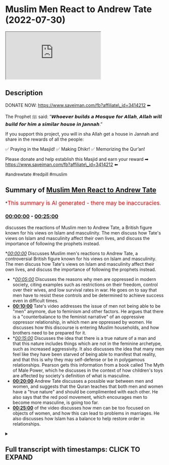 # Muslim Men React to Andrew Tate (2022-07-30)

<iframe loading='lazy' src='https://www.youtube.com/embed/JZ6_bRIuvB0'></iframe>

## Description

DONATE NOW: https://www.saveiman.com/fb?affiliate\_id=3414212 ⬅

The Prophet ﷺ said: “𝙒𝙝𝙤𝙚𝙫𝙚𝙧 𝙗𝙪𝙞𝙡𝙙𝙨 𝙖 𝙈𝙤𝙨𝙦𝙪𝙚 𝙛𝙤𝙧 𝘼𝙡𝙡𝙖𝙝, 𝘼𝙡𝙡𝙖𝙝 𝙬𝙞𝙡𝙡 𝙗𝙪𝙞𝙡𝙙 𝙛𝙤𝙧 𝙝𝙞𝙢 𝙖 𝙨𝙞𝙢𝙞𝙡𝙖𝙧 𝙝𝙤𝙪𝙨𝙚 𝙞𝙣 𝙅𝙖𝙣𝙣𝙖𝙝.”

If you support this project, you will in sha Allah get a house in Jannah and share in the rewards of all the people:

✅ Praying in the Masjid!
✅ Making Dhikr!
✅ Memorizing the Qur’an!

Please donate and help establish this Masjid and earn your reward ➡ https://www.saveiman.com/fb?affiliate\_id=3414212 ⬅

\#andrewtate #redpill #muslim

## Summary of [Muslim Men React to Andrew Tate](https://www.youtube.com/watch?v=JZ6_bRIuvB0)

\*<span style="color:red; font-size:125%">This summary is AI generated - there may be inaccuracies</span>.

### [00:00:00](https://www.youtube.com/watch?v=JZ6_bRIuvB0\&t=0) - [00:25:00](https://www.youtube.com/watch?v=JZ6_bRIuvB0\&t=1500)

discusses the reactions of Muslim men to Andrew Tate, a British figure known for his views on Islam and masculinity. The men discuss how Tate's views on Islam and masculinity affect their own lives, and discuss the importance of following the prophets instead.

\**[00:00:00](https://www.youtube.com/watch?v=JZ6_bRIuvB0\&t=0)* Discusses Muslim men's reactions to Andrew Tate, a controversial British figure known for his views on Islam and masculinity. The men discuss how Tate's views on Islam and masculinity affect their own lives, and discuss the importance of following the prophets instead.

*   \**[00:05:00](https://www.youtube.com/watch?v=JZ6_bRIuvB0\&t=300)* Discusses the reasons why men are oppressed in modern society, citing examples such as restrictions on their freedom, control over their wives, and low survival rates in war. He goes on to say that men have to resist these controls and be determined to achieve success even in difficult times.
*   **[00:10:00](https://www.youtube.com/watch?v=JZ6_bRIuvB0\&t=600)** Tate's video addresses the issue of men not being able to be "men" anymore, due to feminism and other factors. He argues that there is a "counterbalance to the feminist narrative" of an oppressive oppressor relationship, in which men are oppressed by women. He discusses how this discourse is entering Muslim households, and how brothers need to be prepared for it.
*   \**[00:15:00](https://www.youtube.com/watch?v=JZ6_bRIuvB0\&t=900)* Discusses the idea that there is a true nature of a man and that this nature includes things which are not in the feminine archetype, such as increased aggressivity. It also discusses the idea that many men feel like they have been starved of being able to manifest that reality, and that this is why they may self-defense or be in polygamous relationships. Pearson gets this information from a book called The Myth of Male Power, which he discusses in the context of how children's toys are affected by society's definition of what is masculine.
*   **[00:20:00](https://www.youtube.com/watch?v=JZ6_bRIuvB0\&t=1200)** Andrew Tate discusses a possible war between men and women, and suggests that the Quran teaches that both men and women have a "true nature" and should be complimented with each other. He also says that the red pool movement, which encourages men to become more masculine, is going too far.
*   **[00:25:00](https://www.youtube.com/watch?v=JZ6_bRIuvB0\&t=1500)** of the video discusses how men can be too focused on objects of women, and how this can lead to problems in marriages. He also discusses how Islam has a balance to help restore order in relationships.

<details><summary><h2>Full transcript with timestamps: CLICK TO EXPAND</h2></summary>

[0:00:00](https://youtu.be/JZ6_bRIuvB0?t=0) hey you are you wasting your time on\
[0:00:02](https://youtu.be/JZ6_bRIuvB0?t=2) social media again your brothers and\
[0:00:04](https://youtu.be/JZ6_bRIuvB0?t=4) sisters in islam net from norway are\
[0:00:06](https://youtu.be/JZ6_bRIuvB0?t=6) establishing a masjid a tawa center\
[0:00:10](https://youtu.be/JZ6_bRIuvB0?t=10) establishing a masjid to convey the\
[0:00:11](https://youtu.be/JZ6_bRIuvB0?t=11) message of islam is one of the best\
[0:00:14](https://youtu.be/JZ6_bRIuvB0?t=14) deeds a muslim can do there's a huge\
[0:00:17](https://youtu.be/JZ6_bRIuvB0?t=17) need for it in norway you know this and\
[0:00:18](https://youtu.be/JZ6_bRIuvB0?t=18) i know this so that makes the reward\
[0:00:21](https://youtu.be/JZ6_bRIuvB0?t=21) even greater so give generously and\
[0:00:24](https://youtu.be/JZ6_bRIuvB0?t=24) allah azzawajal will give you even more\
[0:00:35](https://youtu.be/JZ6_bRIuvB0?t=35) i'm here joined with the main man\
[0:00:37](https://youtu.be/JZ6_bRIuvB0?t=37) himself\
[0:00:39](https://youtu.be/JZ6_bRIuvB0?t=39) the individual who's known\
[0:00:41](https://youtu.be/JZ6_bRIuvB0?t=41) to be\
[0:00:42](https://youtu.be/JZ6_bRIuvB0?t=42) a major influencer in the muslim world\
[0:00:46](https://youtu.be/JZ6_bRIuvB0?t=46) as an individual where the young ones\
[0:00:48](https://youtu.be/JZ6_bRIuvB0?t=48) and the children in the secondary\
[0:00:49](https://youtu.be/JZ6_bRIuvB0?t=49) schools in the primary schools they all\
[0:00:51](https://youtu.be/JZ6_bRIuvB0?t=51) know who he is\
[0:00:52](https://youtu.be/JZ6_bRIuvB0?t=52) \[Laughter]\
[0:00:54](https://youtu.be/JZ6_bRIuvB0?t=54) we're talking about ali needs\
[0:00:59](https://youtu.be/JZ6_bRIuvB0?t=59) it's a pleasure to be on this platform\
[0:01:00](https://youtu.be/JZ6_bRIuvB0?t=60) after a long time on the same couch\
[0:01:03](https://youtu.be/JZ6_bRIuvB0?t=63) absolutely and how what kind of an\
[0:01:05](https://youtu.be/JZ6_bRIuvB0?t=65) honour must it be to be selling you've\
[0:01:06](https://youtu.be/JZ6_bRIuvB0?t=66) been sitting with this\
[0:01:08](https://youtu.be/JZ6_bRIuvB0?t=68) the man himself i mean it's some people\
[0:01:10](https://youtu.be/JZ6_bRIuvB0?t=70) get lost for words some people like you\
[0:01:11](https://youtu.be/JZ6_bRIuvB0?t=71) act ecstatically you know it changes\
[0:01:13](https://youtu.be/JZ6_bRIuvB0?t=73) from person to person you know yeah but\
[0:01:15](https://youtu.be/JZ6_bRIuvB0?t=75) i can see the joy in your eyes i can see\
[0:01:17](https://youtu.be/JZ6_bRIuvB0?t=77) it when i look at your eyes absolutely\
[0:01:19](https://youtu.be/JZ6_bRIuvB0?t=79) i'm here at your presence\
[0:01:20](https://youtu.be/JZ6_bRIuvB0?t=80) \[Laughter]\
[0:01:22](https://youtu.be/JZ6_bRIuvB0?t=82) well i think that the enthralled\
[0:01:24](https://youtu.be/JZ6_bRIuvB0?t=84) exuberance that you know that you're\
[0:01:27](https://youtu.be/JZ6_bRIuvB0?t=87) manifesting and\
[0:01:29](https://youtu.be/JZ6_bRIuvB0?t=89) the shiver the shivering excitement\
[0:01:32](https://youtu.be/JZ6_bRIuvB0?t=92) that you that you just played when you\
[0:01:34](https://youtu.be/JZ6_bRIuvB0?t=94) saw me i think that's a very typical\
[0:01:36](https://youtu.be/JZ6_bRIuvB0?t=96) natural reaction timid\
[0:01:40](https://youtu.be/JZ6_bRIuvB0?t=100) anyway so what do we have here what have\
[0:01:42](https://youtu.be/JZ6_bRIuvB0?t=102) you got for us today so what we've got\
[0:01:43](https://youtu.be/JZ6_bRIuvB0?t=103) today in charlotte i've um there's a\
[0:01:46](https://youtu.be/JZ6_bRIuvB0?t=106) individual i don't know if it's calling\
[0:01:47](https://youtu.be/JZ6_bRIuvB0?t=107) my brother now because i'm not sure if\
[0:01:48](https://youtu.be/JZ6_bRIuvB0?t=108) he's become a muslim or if he's looking\
[0:01:50](https://youtu.be/JZ6_bRIuvB0?t=110) into islam there's an individual called\
[0:01:51](https://youtu.be/JZ6_bRIuvB0?t=111) andrew tate now this guy he's uh you\
[0:01:54](https://youtu.be/JZ6_bRIuvB0?t=114) know who he is right he's notorious yes\
[0:01:56](https://youtu.be/JZ6_bRIuvB0?t=116) i've been studying him very carefully\
[0:01:57](https://youtu.be/JZ6_bRIuvB0?t=117) actually in fact i was going to be\
[0:01:59](https://youtu.be/JZ6_bRIuvB0?t=119) speaking to him on a podcast and it fell\
[0:02:01](https://youtu.be/JZ6_bRIuvB0?t=121) through\
[0:02:02](https://youtu.be/JZ6_bRIuvB0?t=122) our schedules conflicted and stuff and i\
[0:02:04](https://youtu.be/JZ6_bRIuvB0?t=124) think it was actually my fault to be\
[0:02:05](https://youtu.be/JZ6_bRIuvB0?t=125) honest with you because i didn't um\
[0:02:07](https://youtu.be/JZ6_bRIuvB0?t=127) you know okay\
[0:02:09](https://youtu.be/JZ6_bRIuvB0?t=129) i'm sure you can rearrange that we can\
[0:02:11](https://youtu.be/JZ6_bRIuvB0?t=131) rearrange but um i've actually been sent\
[0:02:13](https://youtu.be/JZ6_bRIuvB0?t=133) some videos from brothers and muslim\
[0:02:16](https://youtu.be/JZ6_bRIuvB0?t=136) people uh\
[0:02:17](https://youtu.be/JZ6_bRIuvB0?t=137) that of his videos and this is what i\
[0:02:19](https://youtu.be/JZ6_bRIuvB0?t=139) haven't watched so far so what i want to\
[0:02:21](https://youtu.be/JZ6_bRIuvB0?t=141) do is actually watch it with you\
[0:02:22](https://youtu.be/JZ6_bRIuvB0?t=142) and um\
[0:02:24](https://youtu.be/JZ6_bRIuvB0?t=144) and then yes just to give it just just\
[0:02:26](https://youtu.be/JZ6_bRIuvB0?t=146) just so people are aware we have been\
[0:02:28](https://youtu.be/JZ6_bRIuvB0?t=148) studying this issue\
[0:02:29](https://youtu.be/JZ6_bRIuvB0?t=149) very closely this issue of this whole\
[0:02:31](https://youtu.be/JZ6_bRIuvB0?t=151) red pool movement you know would you\
[0:02:34](https://youtu.be/JZ6_bRIuvB0?t=154) would you consider android take part of\
[0:02:35](https://youtu.be/JZ6_bRIuvB0?t=155) the movement himself or\
[0:02:36](https://youtu.be/JZ6_bRIuvB0?t=156) yeah definitely 100 he is uh and i think\
[0:02:39](https://youtu.be/JZ6_bRIuvB0?t=159) it's we we are like i want people to be\
[0:02:41](https://youtu.be/JZ6_bRIuvB0?t=161) aware that we are we are aware\
[0:02:44](https://youtu.be/JZ6_bRIuvB0?t=164) we were just waiting for the right time\
[0:02:45](https://youtu.be/JZ6_bRIuvB0?t=165) to come so this might be just like a\
[0:02:47](https://youtu.be/JZ6_bRIuvB0?t=167) little taster yeah i'll be before you\
[0:02:49](https://youtu.be/JZ6_bRIuvB0?t=169) continue with that i was going to say\
[0:02:50](https://youtu.be/JZ6_bRIuvB0?t=170) that i did watch um his interaction with\
[0:02:53](https://youtu.be/JZ6_bRIuvB0?t=173) eddie from the dean show yes and he came\
[0:02:55](https://youtu.be/JZ6_bRIuvB0?t=175) across very humbly and respectfully but\
[0:02:57](https://youtu.be/JZ6_bRIuvB0?t=177) then then i was also told that you know\
[0:02:59](https://youtu.be/JZ6_bRIuvB0?t=179) this individual's um\
[0:03:01](https://youtu.be/JZ6_bRIuvB0?t=181) you know he's he's on these kind of\
[0:03:02](https://youtu.be/JZ6_bRIuvB0?t=182) platforms with uh women\
[0:03:05](https://youtu.be/JZ6_bRIuvB0?t=185) who are low quality individual women you\
[0:03:08](https://youtu.be/JZ6_bRIuvB0?t=188) know that you know dress in a certain\
[0:03:09](https://youtu.be/JZ6_bRIuvB0?t=189) manner and they don't have much to offer\
[0:03:10](https://youtu.be/JZ6_bRIuvB0?t=190) in life low-quality women\
[0:03:12](https://youtu.be/JZ6_bRIuvB0?t=192) and um he lives is kind of like\
[0:03:15](https://youtu.be/JZ6_bRIuvB0?t=195) what would seemingly from the outside of\
[0:03:17](https://youtu.be/JZ6_bRIuvB0?t=197) a religious place it looked to be a\
[0:03:18](https://youtu.be/JZ6_bRIuvB0?t=198) hedonistic lifestyle well exactly that's\
[0:03:20](https://youtu.be/JZ6_bRIuvB0?t=200) nice so yes but on the other hand of\
[0:03:22](https://youtu.be/JZ6_bRIuvB0?t=202) course he's uh you know established in\
[0:03:25](https://youtu.be/JZ6_bRIuvB0?t=205) certain fields but then he's been\
[0:03:26](https://youtu.be/JZ6_bRIuvB0?t=206) criticized from for for certain things\
[0:03:28](https://youtu.be/JZ6_bRIuvB0?t=208) which i don't know much about yeah we we\
[0:03:30](https://youtu.be/JZ6_bRIuvB0?t=210) need to touch up on this because there's\
[0:03:31](https://youtu.be/JZ6_bRIuvB0?t=211) another extreme that's been you know\
[0:03:33](https://youtu.be/JZ6_bRIuvB0?t=213) like the red pill movement yeah but the\
[0:03:34](https://youtu.be/JZ6_bRIuvB0?t=214) thing is we will go into detail before\
[0:03:36](https://youtu.be/JZ6_bRIuvB0?t=216) we get into detail the reason why i\
[0:03:38](https://youtu.be/JZ6_bRIuvB0?t=218) bring this up is because as muslims it's\
[0:03:40](https://youtu.be/JZ6_bRIuvB0?t=220) important for young men\
[0:03:41](https://youtu.be/JZ6_bRIuvB0?t=221) to take inspiration\
[0:03:43](https://youtu.be/JZ6_bRIuvB0?t=223) and to take as role models we believe\
[0:03:45](https://youtu.be/JZ6_bRIuvB0?t=225) anywhere from the prophets yeah exactly\
[0:03:48](https://youtu.be/JZ6_bRIuvB0?t=228) the prophet muhammad\
[0:03:50](https://youtu.be/JZ6_bRIuvB0?t=230) is the final prophet we have prophet\
[0:03:52](https://youtu.be/JZ6_bRIuvB0?t=232) moses and jesus and abraham all those\
[0:03:54](https://youtu.be/JZ6_bRIuvB0?t=234) and how to be a man for example the\
[0:03:56](https://youtu.be/JZ6_bRIuvB0?t=236) aspect of masculinity is to be derived\
[0:03:58](https://youtu.be/JZ6_bRIuvB0?t=238) from the sacred texts to be derived from\
[0:04:00](https://youtu.be/JZ6_bRIuvB0?t=240) the seerah naba from the from the\
[0:04:02](https://youtu.be/JZ6_bRIuvB0?t=242) prophet muhammad's life\
[0:04:03](https://youtu.be/JZ6_bRIuvB0?t=243) so i'm not saying this man doesn't\
[0:04:05](https://youtu.be/JZ6_bRIuvB0?t=245) display a masculine so-called masculine\
[0:04:07](https://youtu.be/JZ6_bRIuvB0?t=247) clearly he does to the point where some\
[0:04:09](https://youtu.be/JZ6_bRIuvB0?t=249) muslim men are looking up to him\
[0:04:11](https://youtu.be/JZ6_bRIuvB0?t=251) in some ways but if you want the full\
[0:04:13](https://youtu.be/JZ6_bRIuvB0?t=253) package of masculinity of human\
[0:04:15](https://youtu.be/JZ6_bRIuvB0?t=255) integrity then we believe that's from\
[0:04:17](https://youtu.be/JZ6_bRIuvB0?t=257) the prophets and the companions and so\
[0:04:18](https://youtu.be/JZ6_bRIuvB0?t=258) on so\
[0:04:19](https://youtu.be/JZ6_bRIuvB0?t=259) this idea of trying to find role models\
[0:04:21](https://youtu.be/JZ6_bRIuvB0?t=261) outside the community\
[0:04:23](https://youtu.be/JZ6_bRIuvB0?t=263) and for andrew himself which i'm i'm\
[0:04:24](https://youtu.be/JZ6_bRIuvB0?t=264) guessing is watching this video i'll say\
[0:04:26](https://youtu.be/JZ6_bRIuvB0?t=266) to you that to be a complete man we\
[0:04:28](https://youtu.be/JZ6_bRIuvB0?t=268) would say to be a complete man to be um\
[0:04:30](https://youtu.be/JZ6_bRIuvB0?t=270) self-dignified in the fullest sense of\
[0:04:33](https://youtu.be/JZ6_bRIuvB0?t=273) the word\
[0:04:35](https://youtu.be/JZ6_bRIuvB0?t=275) spiritual future\
[0:04:37](https://youtu.be/JZ6_bRIuvB0?t=277) you know uh perspective is to follow the\
[0:04:40](https://youtu.be/JZ6_bRIuvB0?t=280) prophets uh and that will show you what\
[0:04:43](https://youtu.be/JZ6_bRIuvB0?t=283) virtue is well let's let's watch this\
[0:04:45](https://youtu.be/JZ6_bRIuvB0?t=285) let's let's push this\
[0:04:46](https://youtu.be/JZ6_bRIuvB0?t=286) yeah let me tell you something\
[0:04:47](https://youtu.be/JZ6_bRIuvB0?t=287) revolutions are nothing more than a\
[0:04:49](https://youtu.be/JZ6_bRIuvB0?t=289) bunch of men in one place it's not women\
[0:04:51](https://youtu.be/JZ6_bRIuvB0?t=291) it's men if you put enough men on a city\
[0:04:53](https://youtu.be/JZ6_bRIuvB0?t=293) square pissed off a revolution happens\
[0:04:55](https://youtu.be/JZ6_bRIuvB0?t=295) that's what the people in charge of the\
[0:04:57](https://youtu.be/JZ6_bRIuvB0?t=297) world are afraid of so to make sure\
[0:04:58](https://youtu.be/JZ6_bRIuvB0?t=298) there's no revolution what they do is\
[0:05:00](https://youtu.be/JZ6_bRIuvB0?t=300) they construct as many\
[0:05:02](https://youtu.be/JZ6_bRIuvB0?t=302) divisions amongst the peasants as\
[0:05:04](https://youtu.be/JZ6_bRIuvB0?t=304) possible they make sure the blacks hate\
[0:05:05](https://youtu.be/JZ6_bRIuvB0?t=305) the whites the men hate the women the\
[0:05:07](https://youtu.be/JZ6_bRIuvB0?t=307) republicans hate the democrats and we're\
[0:05:09](https://youtu.be/JZ6_bRIuvB0?t=309) all so busy fighting with each other\
[0:05:11](https://youtu.be/JZ6_bRIuvB0?t=311) they can laugh from the top because\
[0:05:12](https://youtu.be/JZ6_bRIuvB0?t=312) there's not very many of them and\
[0:05:13](https://youtu.be/JZ6_bRIuvB0?t=313) there's a bunch of us i'm telling you\
[0:05:14](https://youtu.be/JZ6_bRIuvB0?t=314) the reason in countries like america the\
[0:05:17](https://youtu.be/JZ6_bRIuvB0?t=317) reason the law is so destructive against\
[0:05:19](https://youtu.be/JZ6_bRIuvB0?t=319) men is very very purposeful they don't\
[0:05:21](https://youtu.be/JZ6_bRIuvB0?t=321) want you to feel like a king they don't\
[0:05:23](https://youtu.be/JZ6_bRIuvB0?t=323) want you to feel powerful you wake up\
[0:05:24](https://youtu.be/JZ6_bRIuvB0?t=324) amongst three years if you have 10 sons\
[0:05:27](https://youtu.be/JZ6_bRIuvB0?t=327) from 10 baby mamas you're gonna wake up\
[0:05:28](https://youtu.be/JZ6_bRIuvB0?t=328) and feel like the man you ain't taking\
[0:05:30](https://youtu.be/JZ6_bRIuvB0?t=330) \[ \_\_ ] easy if you wake up on your third\
[0:05:33](https://youtu.be/JZ6_bRIuvB0?t=333) year of a sexless marriage paying taxes\
[0:05:35](https://youtu.be/JZ6_bRIuvB0?t=335) and your kids don't even listen to you\
[0:05:37](https://youtu.be/JZ6_bRIuvB0?t=337) you don't really feel like rebellion you\
[0:05:39](https://youtu.be/JZ6_bRIuvB0?t=339) don't have it inside of you this is why\
[0:05:41](https://youtu.be/JZ6_bRIuvB0?t=341) there's so much male suicide this is why\
[0:05:43](https://youtu.be/JZ6_bRIuvB0?t=343) men are so depressed this is why\
[0:05:44](https://youtu.be/JZ6_bRIuvB0?t=344) everyone's so unhappy because the life\
[0:05:46](https://youtu.be/JZ6_bRIuvB0?t=346) they try and create for men the things\
[0:05:48](https://youtu.be/JZ6_bRIuvB0?t=348) they try and purport the ideas they try\
[0:05:50](https://youtu.be/JZ6_bRIuvB0?t=350) and make us subscribe to are depressing\
[0:05:53](https://youtu.be/JZ6_bRIuvB0?t=353) they want you as a tax slave they want\
[0:05:55](https://youtu.be/JZ6_bRIuvB0?t=355) you as a tax slave they want you in a\
[0:05:56](https://youtu.be/JZ6_bRIuvB0?t=356) sexist marriage with some old fat who\
[0:05:58](https://youtu.be/JZ6_bRIuvB0?t=358) hates you that's what they want afraid\
[0:06:00](https://youtu.be/JZ6_bRIuvB0?t=360) to leave because they'll take your house\
[0:06:01](https://youtu.be/JZ6_bRIuvB0?t=361) and destroy your life's work and now you\
[0:06:03](https://youtu.be/JZ6_bRIuvB0?t=363) want you to sit there and pay your taxes\
[0:06:04](https://youtu.be/JZ6_bRIuvB0?t=364) until you \[ \_\_ ] die this is all done\
[0:06:06](https://youtu.be/JZ6_bRIuvB0?t=366) on purpose none of this is an accident\
[0:06:08](https://youtu.be/JZ6_bRIuvB0?t=368) it's all very purposeful and in\
[0:06:10](https://youtu.be/JZ6_bRIuvB0?t=370) countries and countries which are not\
[0:06:13](https://youtu.be/JZ6_bRIuvB0?t=373) like this in countries where men still\
[0:06:14](https://youtu.be/JZ6_bRIuvB0?t=374) have that masculine essence in countries\
[0:06:16](https://youtu.be/JZ6_bRIuvB0?t=376) where they're still control of their own\
[0:06:17](https://youtu.be/JZ6_bRIuvB0?t=377) household when the government tries to\
[0:06:18](https://youtu.be/JZ6_bRIuvB0?t=378) become tyrannical it's far more\
[0:06:20](https://youtu.be/JZ6_bRIuvB0?t=380) difficult to do because the men get\
[0:06:21](https://youtu.be/JZ6_bRIuvB0?t=381) together and say you know what women\
[0:06:22](https://youtu.be/JZ6_bRIuvB0?t=382) clean the house i'll be back in two\
[0:06:24](https://youtu.be/JZ6_bRIuvB0?t=384) hours and tell these guys to get\
[0:06:25](https://youtu.be/JZ6_bRIuvB0?t=385) and that's what that's that's the\
[0:06:26](https://youtu.be/JZ6_bRIuvB0?t=386) reality of it this is a control\
[0:06:28](https://youtu.be/JZ6_bRIuvB0?t=388) mechanism along with everything else\
[0:06:30](https://youtu.be/JZ6_bRIuvB0?t=390) everything you see on tv this is my\
[0:06:31](https://youtu.be/JZ6_bRIuvB0?t=391) final rant everything you see on tv is a\
[0:06:33](https://youtu.be/JZ6_bRIuvB0?t=393) control mechanism all the \[ \_\_ ] they put\
[0:06:34](https://youtu.be/JZ6_bRIuvB0?t=394) on netflix is a control mechanism\
[0:06:36](https://youtu.be/JZ6_bRIuvB0?t=396) telling you that you have mental\
[0:06:37](https://youtu.be/JZ6_bRIuvB0?t=397) problems you don't have as a control\
[0:06:38](https://youtu.be/JZ6_bRIuvB0?t=398) mechanism telling you oh you oh yeah you\
[0:06:40](https://youtu.be/JZ6_bRIuvB0?t=400) can't focus on anything for two minutes\
[0:06:42](https://youtu.be/JZ6_bRIuvB0?t=402) because you have adhd or you're\
[0:06:43](https://youtu.be/JZ6_bRIuvB0?t=403) depressed and you can never fix it\
[0:06:45](https://youtu.be/JZ6_bRIuvB0?t=405) they're trying to control you they're\
[0:06:46](https://youtu.be/JZ6_bRIuvB0?t=406) trying to dampen your life force making\
[0:06:49](https://youtu.be/JZ6_bRIuvB0?t=409) sure your woman doesn't listen to you as\
[0:06:50](https://youtu.be/JZ6_bRIuvB0?t=410) a control mechanism making sure you can\
[0:06:52](https://youtu.be/JZ6_bRIuvB0?t=412) never leave her without being\
[0:06:52](https://youtu.be/JZ6_bRIuvB0?t=412) financially destroyed as a control\
[0:06:54](https://youtu.be/JZ6_bRIuvB0?t=414) mechanism it's all control mechanisms\
[0:06:55](https://youtu.be/JZ6_bRIuvB0?t=415) all of it from head to toe you have to\
[0:06:57](https://youtu.be/JZ6_bRIuvB0?t=417) resist the slave mind you have to look\
[0:06:59](https://youtu.be/JZ6_bRIuvB0?t=419) at it all and understand they are trying\
[0:07:00](https://youtu.be/JZ6_bRIuvB0?t=420) to make a slave of you and when i say\
[0:07:02](https://youtu.be/JZ6_bRIuvB0?t=422) slave i do not mean slave likely i i\
[0:07:04](https://youtu.be/JZ6_bRIuvB0?t=424) mean the word slave they are printing\
[0:07:06](https://youtu.be/JZ6_bRIuvB0?t=426) money from the sky and you're giving up\
[0:07:08](https://youtu.be/JZ6_bRIuvB0?t=428) your life for it if they can create\
[0:07:10](https://youtu.be/JZ6_bRIuvB0?t=430) something in unlimited amounts anytime\
[0:07:12](https://youtu.be/JZ6_bRIuvB0?t=432) they want and you'll give up your life\
[0:07:14](https://youtu.be/JZ6_bRIuvB0?t=434) and time for that said thing you are\
[0:07:16](https://youtu.be/JZ6_bRIuvB0?t=436) their slave they don't need to use power\
[0:07:18](https://youtu.be/JZ6_bRIuvB0?t=438) and control and whips anymore they just\
[0:07:20](https://youtu.be/JZ6_bRIuvB0?t=440) have the the money print button it's\
[0:07:22](https://youtu.be/JZ6_bRIuvB0?t=442) slavery and they need to make sure that\
[0:07:24](https://youtu.be/JZ6_bRIuvB0?t=444) even if you know that you don't feel\
[0:07:25](https://youtu.be/JZ6_bRIuvB0?t=445) powerful enough to do anything about it\
[0:07:27](https://youtu.be/JZ6_bRIuvB0?t=447) all of this every single thing about the\
[0:07:29](https://youtu.be/JZ6_bRIuvB0?t=449) modern world was deliberately\
[0:07:31](https://youtu.be/JZ6_bRIuvB0?t=451) constructed to get us to a point where\
[0:07:32](https://youtu.be/JZ6_bRIuvB0?t=452) they can come along and lock you in your\
[0:07:34](https://youtu.be/JZ6_bRIuvB0?t=454) house for something with a 99.9 survival\
[0:07:36](https://youtu.be/JZ6_bRIuvB0?t=456) rate and you're gonna sit there and take\
[0:07:37](https://youtu.be/JZ6_bRIuvB0?t=457) it\
[0:07:38](https://youtu.be/JZ6_bRIuvB0?t=458) anyway that's what all this \[ \_\_ ] is\
[0:07:40](https://youtu.be/JZ6_bRIuvB0?t=460) including being in a position where you\
[0:07:42](https://youtu.be/JZ6_bRIuvB0?t=462) can't even tell your own woman she's not\
[0:07:43](https://youtu.be/JZ6_bRIuvB0?t=463) allowed out with her friends to get\
[0:07:44](https://youtu.be/JZ6_bRIuvB0?t=464) drunk with a bunch of dudes because\
[0:07:45](https://youtu.be/JZ6_bRIuvB0?t=465) you're not allowed to do that if a wife\
[0:07:47](https://youtu.be/JZ6_bRIuvB0?t=467) comes home and goes i want to go out\
[0:07:48](https://youtu.be/JZ6_bRIuvB0?t=468) drinking tonight you're not going\
[0:07:49](https://youtu.be/JZ6_bRIuvB0?t=469) nowhere oh i want to go out with my\
[0:07:51](https://youtu.be/JZ6_bRIuvB0?t=471) friends from work you're not going out\
[0:07:53](https://youtu.be/JZ6_bRIuvB0?t=473) with them men that's cohersive and\
[0:07:54](https://youtu.be/JZ6_bRIuvB0?t=474) controlling behavior\
[0:07:56](https://youtu.be/JZ6_bRIuvB0?t=476) bro you can't even tell you're not to go\
[0:07:58](https://youtu.be/JZ6_bRIuvB0?t=478) get drunk with dudes\
[0:08:00](https://youtu.be/JZ6_bRIuvB0?t=480) they'll call that abusive you're an\
[0:08:01](https://youtu.be/JZ6_bRIuvB0?t=481) abusive misogynist you're andrew tate\
[0:08:04](https://youtu.be/JZ6_bRIuvB0?t=484) cancel him it's insanity and it's all\
[0:08:06](https://youtu.be/JZ6_bRIuvB0?t=486) done on purpose i don't want anyone to\
[0:08:08](https://youtu.be/JZ6_bRIuvB0?t=488) sit here and think this is some accident\
[0:08:09](https://youtu.be/JZ6_bRIuvB0?t=489) we've arrived at or that we're here now\
[0:08:11](https://youtu.be/JZ6_bRIuvB0?t=491) and it's no big deal this is very very\
[0:08:13](https://youtu.be/JZ6_bRIuvB0?t=493) purposeful because when you destroy the\
[0:08:15](https://youtu.be/JZ6_bRIuvB0?t=495) warriors of a society that's how you\
[0:08:17](https://youtu.be/JZ6_bRIuvB0?t=497) usher in slavery first thing the romans\
[0:08:19](https://youtu.be/JZ6_bRIuvB0?t=499) did when they conquered the greeks is\
[0:08:20](https://youtu.be/JZ6_bRIuvB0?t=500) kill all the warriors all the fighting\
[0:08:22](https://youtu.be/JZ6_bRIuvB0?t=502) age males you leave the soyboys and\
[0:08:24](https://youtu.be/JZ6_bRIuvB0?t=504) and then you can conquer it done\
[0:08:26](https://youtu.be/JZ6_bRIuvB0?t=506) that's what they're doing to us they're\
[0:08:27](https://youtu.be/JZ6_bRIuvB0?t=507) trying to destroy the warriors so my g's\
[0:08:29](https://youtu.be/JZ6_bRIuvB0?t=509) the ones who are left\
[0:08:32](https://youtu.be/JZ6_bRIuvB0?t=512) don't worry about\
[0:08:34](https://youtu.be/JZ6_bRIuvB0?t=514) it we've got bigger fights coming up we\
[0:08:36](https://youtu.be/JZ6_bRIuvB0?t=516) got bigger we got bigger wars coming\
[0:08:37](https://youtu.be/JZ6_bRIuvB0?t=517) ahead of us so if you want to somebody\
[0:08:39](https://youtu.be/JZ6_bRIuvB0?t=519) go \[ \_\_ ] because i really believe the\
[0:08:40](https://youtu.be/JZ6_bRIuvB0?t=520) next 10 years are going to be difficult\
[0:08:41](https://youtu.be/JZ6_bRIuvB0?t=521) for men of stature i really believe that\
[0:08:43](https://youtu.be/JZ6_bRIuvB0?t=523) so like to me personally bro there is\
[0:08:45](https://youtu.be/JZ6_bRIuvB0?t=525) there is truths\
[0:08:46](https://youtu.be/JZ6_bRIuvB0?t=526) uh into what they say what he's saying\
[0:08:49](https://youtu.be/JZ6_bRIuvB0?t=529) um but obviously we don't agree with\
[0:08:51](https://youtu.be/JZ6_bRIuvB0?t=531) like\
[0:08:52](https://youtu.be/JZ6_bRIuvB0?t=532) a lot of the stuff they forget the\
[0:08:53](https://youtu.be/JZ6_bRIuvB0?t=533) delivery environments put that to a side\
[0:08:55](https://youtu.be/JZ6_bRIuvB0?t=535) um there is there is an attack like for\
[0:08:57](https://youtu.be/JZ6_bRIuvB0?t=537) example why is it that if i was to tell\
[0:08:59](https://youtu.be/JZ6_bRIuvB0?t=539) my wife\
[0:09:00](https://youtu.be/JZ6_bRIuvB0?t=540) um that she cannot go out with\
[0:09:03](https://youtu.be/JZ6_bRIuvB0?t=543) we don't live that lifestyle but like\
[0:09:04](https://youtu.be/JZ6_bRIuvB0?t=544) let's suppose you know i was a\
[0:09:05](https://youtu.be/JZ6_bRIuvB0?t=545) non-muslim and i and i had a wife and i\
[0:09:07](https://youtu.be/JZ6_bRIuvB0?t=547) told my wife you know i don't want to go\
[0:09:08](https://youtu.be/JZ6_bRIuvB0?t=548) out with your friends\
[0:09:10](https://youtu.be/JZ6_bRIuvB0?t=550) why is that abusive\
[0:09:11](https://youtu.be/JZ6_bRIuvB0?t=551) why is and he's right bro like if you\
[0:09:13](https://youtu.be/JZ6_bRIuvB0?t=553) look at war in history and the prophet\
[0:09:15](https://youtu.be/JZ6_bRIuvB0?t=555) peace be upon him also this implemented\
[0:09:16](https://youtu.be/JZ6_bRIuvB0?t=556) throughout history that when you go to\
[0:09:18](https://youtu.be/JZ6_bRIuvB0?t=558) war with a specific nation who has\
[0:09:19](https://youtu.be/JZ6_bRIuvB0?t=559) transgressed over and over again usually\
[0:09:21](https://youtu.be/JZ6_bRIuvB0?t=561) the men are executed\
[0:09:23](https://youtu.be/JZ6_bRIuvB0?t=563) period why and the why it's you can see\
[0:09:26](https://youtu.be/JZ6_bRIuvB0?t=566) because at the end of the day a man\
[0:09:28](https://youtu.be/JZ6_bRIuvB0?t=568) plays a pivotal role um in the future\
[0:09:31](https://youtu.be/JZ6_bRIuvB0?t=571) and also when it comes up to our nature\
[0:09:33](https://youtu.be/JZ6_bRIuvB0?t=573) we are going to be rebellious you know\
[0:09:34](https://youtu.be/JZ6_bRIuvB0?t=574) what i'm trying to say so that's within\
[0:09:36](https://youtu.be/JZ6_bRIuvB0?t=576) our nature but why is it seen as\
[0:09:39](https://youtu.be/JZ6_bRIuvB0?t=579) oppressive or like for example when i\
[0:09:42](https://youtu.be/JZ6_bRIuvB0?t=582) like i took more of the end a bit\
[0:09:43](https://youtu.be/JZ6_bRIuvB0?t=583) towards what he said is that a man\
[0:09:46](https://youtu.be/JZ6_bRIuvB0?t=586) cannot even tell his wife\
[0:09:48](https://youtu.be/JZ6_bRIuvB0?t=588) i don't want you to do a\
[0:09:51](https://youtu.be/JZ6_bRIuvB0?t=591) so how do we expect anything like i i\
[0:09:53](https://youtu.be/JZ6_bRIuvB0?t=593) thought i was listening to what you said\
[0:09:55](https://youtu.be/JZ6_bRIuvB0?t=595) and it seemed like there was\
[0:09:56](https://youtu.be/JZ6_bRIuvB0?t=596) there was more than one kind of\
[0:09:57](https://youtu.be/JZ6_bRIuvB0?t=597) commentary here it's almost like a\
[0:09:59](https://youtu.be/JZ6_bRIuvB0?t=599) political commentary in there there was\
[0:10:00](https://youtu.be/JZ6_bRIuvB0?t=600) and it was a social commentary and then\
[0:10:02](https://youtu.be/JZ6_bRIuvB0?t=602) you had like a domestic gender yeah but\
[0:10:04](https://youtu.be/JZ6_bRIuvB0?t=604) it went from macro to micro yeah yeah\
[0:10:06](https://youtu.be/JZ6_bRIuvB0?t=606) yeah and\
[0:10:07](https://youtu.be/JZ6_bRIuvB0?t=607) um because it's authority politically\
[0:10:08](https://youtu.be/JZ6_bRIuvB0?t=608) it's authoritarianism\
[0:10:10](https://youtu.be/JZ6_bRIuvB0?t=610) okay so these elites that he's talking\
[0:10:12](https://youtu.be/JZ6_bRIuvB0?t=612) about right so\
[0:10:14](https://youtu.be/JZ6_bRIuvB0?t=614) how do they benefit from there are\
[0:10:15](https://youtu.be/JZ6_bRIuvB0?t=615) questions i have on this on these\
[0:10:17](https://youtu.be/JZ6_bRIuvB0?t=617) theories like how would they how these\
[0:10:19](https://youtu.be/JZ6_bRIuvB0?t=619) elites benefit from\
[0:10:21](https://youtu.be/JZ6_bRIuvB0?t=621) uh the lack of a warrior class for\
[0:10:23](https://youtu.be/JZ6_bRIuvB0?t=623) example if if america take that as an\
[0:10:25](https://youtu.be/JZ6_bRIuvB0?t=625) example as a superpower would were to\
[0:10:27](https://youtu.be/JZ6_bRIuvB0?t=627) have a weaker military force what would\
[0:10:29](https://youtu.be/JZ6_bRIuvB0?t=629) that do for its hegemonic power and then\
[0:10:32](https://youtu.be/JZ6_bRIuvB0?t=632) this idea of the divide and conquer like\
[0:10:34](https://youtu.be/JZ6_bRIuvB0?t=634) put these people here and put these\
[0:10:35](https://youtu.be/JZ6_bRIuvB0?t=635) people here that's more terrible i think\
[0:10:38](https://youtu.be/JZ6_bRIuvB0?t=638) you can you can make an argument for\
[0:10:39](https://youtu.be/JZ6_bRIuvB0?t=639) that\
[0:10:40](https://youtu.be/JZ6_bRIuvB0?t=640) how that links to\
[0:10:42](https://youtu.be/JZ6_bRIuvB0?t=642) like what red pill pillars like uh\
[0:10:45](https://youtu.be/JZ6_bRIuvB0?t=645) tomati and others they're called like\
[0:10:46](https://youtu.be/JZ6_bRIuvB0?t=646) the gynocentric order\
[0:10:48](https://youtu.be/JZ6_bRIuvB0?t=648) and these kind of things is\
[0:10:49](https://youtu.be/JZ6_bRIuvB0?t=649) more difficult for me to try and\
[0:10:51](https://youtu.be/JZ6_bRIuvB0?t=651) understand but\
[0:10:52](https://youtu.be/JZ6_bRIuvB0?t=652) what he's saying in terms of the gender\
[0:10:55](https://youtu.be/JZ6_bRIuvB0?t=655) discussion is interesting why because\
[0:10:59](https://youtu.be/JZ6_bRIuvB0?t=659) when moral farron was talking about in\
[0:11:01](https://youtu.be/JZ6_bRIuvB0?t=661) his book the myth of male power he's\
[0:11:02](https://youtu.be/JZ6_bRIuvB0?t=662) talking about the definition of power\
[0:11:05](https://youtu.be/JZ6_bRIuvB0?t=665) and he said the definition of power\
[0:11:07](https://youtu.be/JZ6_bRIuvB0?t=667) is\
[0:11:08](https://youtu.be/JZ6_bRIuvB0?t=668) the ability of someone to take control\
[0:11:09](https://youtu.be/JZ6_bRIuvB0?t=669) of their own lives yeah okay and what\
[0:11:11](https://youtu.be/JZ6_bRIuvB0?t=671) he's doing is in effect he's taking that\
[0:11:13](https://youtu.be/JZ6_bRIuvB0?t=673) definition of power knowingly\
[0:11:14](https://youtu.be/JZ6_bRIuvB0?t=674) unknowingly right\
[0:11:16](https://youtu.be/JZ6_bRIuvB0?t=676) and he's saying look you're not really\
[0:11:17](https://youtu.be/JZ6_bRIuvB0?t=677) in control of your own life because a\
[0:11:18](https://youtu.be/JZ6_bRIuvB0?t=678) man is not in control of his domestic\
[0:11:20](https://youtu.be/JZ6_bRIuvB0?t=680) affairs he's not in control of xyz all\
[0:11:23](https://youtu.be/JZ6_bRIuvB0?t=683) these things that historically he has\
[0:11:25](https://youtu.be/JZ6_bRIuvB0?t=685) been in control of and this is causing a\
[0:11:27](https://youtu.be/JZ6_bRIuvB0?t=687) psychological backlash for that man yes\
[0:11:30](https://youtu.be/JZ6_bRIuvB0?t=690) now if if that's the way it's being\
[0:11:31](https://youtu.be/JZ6_bRIuvB0?t=691) phrased then there's great truth\
[0:11:34](https://youtu.be/JZ6_bRIuvB0?t=694) obviously in that notion right\
[0:11:35](https://youtu.be/JZ6_bRIuvB0?t=695) um and it's a counterbalance to the\
[0:11:37](https://youtu.be/JZ6_bRIuvB0?t=697) feministic narrative which says that\
[0:11:38](https://youtu.be/JZ6_bRIuvB0?t=698) well\
[0:11:39](https://youtu.be/JZ6_bRIuvB0?t=699) what we have is an oppressive oppressor\
[0:11:42](https://youtu.be/JZ6_bRIuvB0?t=702) oppressed relationship you've got the\
[0:11:43](https://youtu.be/JZ6_bRIuvB0?t=703) patriarchy you've got men being\
[0:11:44](https://youtu.be/JZ6_bRIuvB0?t=704) oppressed by\
[0:11:45](https://youtu.be/JZ6_bRIuvB0?t=705) women being impressed by men and that's\
[0:11:47](https://youtu.be/JZ6_bRIuvB0?t=707) how it works well if you redefine what\
[0:11:48](https://youtu.be/JZ6_bRIuvB0?t=708) power constitutes here power is\
[0:11:51](https://youtu.be/JZ6_bRIuvB0?t=711) uh the ability of a man to take control\
[0:11:53](https://youtu.be/JZ6_bRIuvB0?t=713) persons take control of their lives he's\
[0:11:55](https://youtu.be/JZ6_bRIuvB0?t=715) outlining examples suicide and\
[0:11:58](https://youtu.be/JZ6_bRIuvB0?t=718) lack of domestic control or\
[0:12:01](https://youtu.be/JZ6_bRIuvB0?t=721) payments or the fact that a woman can\
[0:12:03](https://youtu.be/JZ6_bRIuvB0?t=723) take half of the man's income even\
[0:12:04](https://youtu.be/JZ6_bRIuvB0?t=724) though she hasn't contributed to it you\
[0:12:06](https://youtu.be/JZ6_bRIuvB0?t=726) know this kind of thing which frankly\
[0:12:08](https://youtu.be/JZ6_bRIuvB0?t=728) islamically from our perspective\
[0:12:10](https://youtu.be/JZ6_bRIuvB0?t=730) completely we are against these things\
[0:12:12](https://youtu.be/JZ6_bRIuvB0?t=732) in addition i'll add to it for example\
[0:12:14](https://youtu.be/JZ6_bRIuvB0?t=734) to the things like custody of the\
[0:12:16](https://youtu.be/JZ6_bRIuvB0?t=736) children or the fact that a woman can\
[0:12:17](https://youtu.be/JZ6_bRIuvB0?t=737) take complete custody and just through\
[0:12:20](https://youtu.be/JZ6_bRIuvB0?t=740) the power of accusing a man\
[0:12:22](https://youtu.be/JZ6_bRIuvB0?t=742) stop and prevent a man from seeing his\
[0:12:24](https://youtu.be/JZ6_bRIuvB0?t=744) own children okay exactly these things\
[0:12:25](https://youtu.be/JZ6_bRIuvB0?t=745) are really\
[0:12:26](https://youtu.be/JZ6_bRIuvB0?t=746) these these things in society are\
[0:12:29](https://youtu.be/JZ6_bRIuvB0?t=749) are deep-rooted injustices we will see\
[0:12:31](https://youtu.be/JZ6_bRIuvB0?t=751) from perspective unfortunately what\
[0:12:33](https://youtu.be/JZ6_bRIuvB0?t=753) we're seeing in the muslim community is\
[0:12:34](https://youtu.be/JZ6_bRIuvB0?t=754) that some women are actually jumping\
[0:12:36](https://youtu.be/JZ6_bRIuvB0?t=756) onto the bandwagon and taking these\
[0:12:38](https://youtu.be/JZ6_bRIuvB0?t=758) i rephrase that a lot of women yeah yeah\
[0:12:41](https://youtu.be/JZ6_bRIuvB0?t=761) not some woman a lot of women and so so\
[0:12:43](https://youtu.be/JZ6_bRIuvB0?t=763) this is where this this discourse is\
[0:12:45](https://youtu.be/JZ6_bRIuvB0?t=765) actually legitimate yes but where it\
[0:12:47](https://youtu.be/JZ6_bRIuvB0?t=767) comes together into some kind of grand\
[0:12:49](https://youtu.be/JZ6_bRIuvB0?t=769) conspiracy i think we would need to\
[0:12:50](https://youtu.be/JZ6_bRIuvB0?t=770) unpack it a little bit and clean it up a\
[0:12:52](https://youtu.be/JZ6_bRIuvB0?t=772) little bit yeah but there's certainly\
[0:12:53](https://youtu.be/JZ6_bRIuvB0?t=773) some grievances yeah which which need to\
[0:12:56](https://youtu.be/JZ6_bRIuvB0?t=776) be redressed\
[0:12:57](https://youtu.be/JZ6_bRIuvB0?t=777) who else would you say well i mean like\
[0:13:00](https://youtu.be/JZ6_bRIuvB0?t=780) like you said before like the whole\
[0:13:01](https://youtu.be/JZ6_bRIuvB0?t=781) thing of you know world order look i'm\
[0:13:04](https://youtu.be/JZ6_bRIuvB0?t=784) not really concerned about that right\
[0:13:05](https://youtu.be/JZ6_bRIuvB0?t=785) now do you get it like there's an\
[0:13:06](https://youtu.be/JZ6_bRIuvB0?t=786) outright attack in my very household i\
[0:13:08](https://youtu.be/JZ6_bRIuvB0?t=788) need to fix what's in my household bro i\
[0:13:09](https://youtu.be/JZ6_bRIuvB0?t=789) don't like right now i'm not care about\
[0:13:10](https://youtu.be/JZ6_bRIuvB0?t=790) like the jaws come in and the antichrist\
[0:13:12](https://youtu.be/JZ6_bRIuvB0?t=792) and you know\
[0:13:14](https://youtu.be/JZ6_bRIuvB0?t=794) right now i have to deal with what's\
[0:13:15](https://youtu.be/JZ6_bRIuvB0?t=795) happening in my house and the thing is\
[0:13:17](https://youtu.be/JZ6_bRIuvB0?t=797) like i said before is that we speak to a\
[0:13:19](https://youtu.be/JZ6_bRIuvB0?t=799) lot of brothers you know and this issue\
[0:13:21](https://youtu.be/JZ6_bRIuvB0?t=801) what we need to understand is that\
[0:13:22](https://youtu.be/JZ6_bRIuvB0?t=802) there's another extreme happening now\
[0:13:23](https://youtu.be/JZ6_bRIuvB0?t=803) because\
[0:13:24](https://youtu.be/JZ6_bRIuvB0?t=804) because the nature of men and women have\
[0:13:27](https://youtu.be/JZ6_bRIuvB0?t=807) been so corrupted um and men are not men\
[0:13:29](https://youtu.be/JZ6_bRIuvB0?t=809) anymore and women are women anymore\
[0:13:30](https://youtu.be/JZ6_bRIuvB0?t=810) we're seeing it entering our households\
[0:13:32](https://youtu.be/JZ6_bRIuvB0?t=812) and we are seeing the ripple effects of\
[0:13:34](https://youtu.be/JZ6_bRIuvB0?t=814) that and people like andrew t which have\
[0:13:35](https://youtu.be/JZ6_bRIuvB0?t=815) been told that the muslim youth are\
[0:13:37](https://youtu.be/JZ6_bRIuvB0?t=817) looking up to him and speaking to\
[0:13:38](https://youtu.be/JZ6_bRIuvB0?t=818) listening to him why\
[0:13:40](https://youtu.be/JZ6_bRIuvB0?t=820) why is that happening wherever there is\
[0:13:42](https://youtu.be/JZ6_bRIuvB0?t=822) an action there is going to be a\
[0:13:43](https://youtu.be/JZ6_bRIuvB0?t=823) reaction and that's exactly what we're\
[0:13:45](https://youtu.be/JZ6_bRIuvB0?t=825) seeing bro because when men are filled\
[0:13:47](https://youtu.be/JZ6_bRIuvB0?t=827) and that's why jordan peterson is this\
[0:13:49](https://youtu.be/JZ6_bRIuvB0?t=829) becomes so popular why because he\
[0:13:50](https://youtu.be/JZ6_bRIuvB0?t=830) listens and they say well why is it a\
[0:13:52](https://youtu.be/JZ6_bRIuvB0?t=832) lot of men listening to you why because\
[0:13:54](https://youtu.be/JZ6_bRIuvB0?t=834) we maybe it's the fact that we are being\
[0:13:55](https://youtu.be/JZ6_bRIuvB0?t=835) starved of our true nature why can't i\
[0:13:57](https://youtu.be/JZ6_bRIuvB0?t=837) not be yeah i think it's really\
[0:13:58](https://youtu.be/JZ6_bRIuvB0?t=838) important this is this is this is the\
[0:14:00](https://youtu.be/JZ6_bRIuvB0?t=840) crux of the mata bro and we are seeing\
[0:14:02](https://youtu.be/JZ6_bRIuvB0?t=842) it slowly slowly poisoning our ummah so\
[0:14:06](https://youtu.be/JZ6_bRIuvB0?t=846) much so that now we have our muslim\
[0:14:08](https://youtu.be/JZ6_bRIuvB0?t=848) youth who are looking up to andrew tate\
[0:14:10](https://youtu.be/JZ6_bRIuvB0?t=850) now this is the reason why you know and\
[0:14:12](https://youtu.be/JZ6_bRIuvB0?t=852) we have these private discussions yeah\
[0:14:14](https://youtu.be/JZ6_bRIuvB0?t=854) um\
[0:14:15](https://youtu.be/JZ6_bRIuvB0?t=855) me and you and a lot of brothers that\
[0:14:16](https://youtu.be/JZ6_bRIuvB0?t=856) we've talked to we can see this coming\
[0:14:18](https://youtu.be/JZ6_bRIuvB0?t=858) and we're actually preparing for it\
[0:14:19](https://youtu.be/JZ6_bRIuvB0?t=859) because we can see the family unit is\
[0:14:21](https://youtu.be/JZ6_bRIuvB0?t=861) being destroyed in front of our very\
[0:14:22](https://youtu.be/JZ6_bRIuvB0?t=862) eyes so the thing is either\
[0:14:25](https://youtu.be/JZ6_bRIuvB0?t=865) we come with a portion of the quran and\
[0:14:26](https://youtu.be/JZ6_bRIuvB0?t=866) the sunnah are not extremes because\
[0:14:27](https://youtu.be/JZ6_bRIuvB0?t=867) there's a lot of extremes out there yeah\
[0:14:28](https://youtu.be/JZ6_bRIuvB0?t=868) brothers are going again i'll be honest\
[0:14:30](https://youtu.be/JZ6_bRIuvB0?t=870) with you i believe there are people out\
[0:14:32](https://youtu.be/JZ6_bRIuvB0?t=872) there who are going to the extreme level\
[0:14:33](https://youtu.be/JZ6_bRIuvB0?t=873) of trying to be the muslim and rotate\
[0:14:34](https://youtu.be/JZ6_bRIuvB0?t=874) and we're looking at it no no let's be\
[0:14:36](https://youtu.be/JZ6_bRIuvB0?t=876) real here they are genuinely doing and\
[0:14:37](https://youtu.be/JZ6_bRIuvB0?t=877) the thing is is the more they're trying\
[0:14:39](https://youtu.be/JZ6_bRIuvB0?t=879) to show that andrew can become the the\
[0:14:41](https://youtu.be/JZ6_bRIuvB0?t=881) muslim entertainer himself he does but\
[0:14:42](https://youtu.be/JZ6_bRIuvB0?t=882) there's a lot of things that he needs to\
[0:14:43](https://youtu.be/JZ6_bRIuvB0?t=883) do\
[0:14:44](https://youtu.be/JZ6_bRIuvB0?t=884) and i think if you have a discussion\
[0:14:45](https://youtu.be/JZ6_bRIuvB0?t=885) with him and arrange it please i mean he\
[0:14:47](https://youtu.be/JZ6_bRIuvB0?t=887) needs to understand that as this is a\
[0:14:48](https://youtu.be/JZ6_bRIuvB0?t=888) muslim\
[0:14:49](https://youtu.be/JZ6_bRIuvB0?t=889) when it comes to islam sure polygamy is\
[0:14:51](https://youtu.be/JZ6_bRIuvB0?t=891) there it's a perfect solution it's\
[0:14:53](https://youtu.be/JZ6_bRIuvB0?t=893) actually a better solution to what he\
[0:14:54](https://youtu.be/JZ6_bRIuvB0?t=894) has because he believes that he can\
[0:14:56](https://youtu.be/JZ6_bRIuvB0?t=896) sleep around and do what he likes and\
[0:14:57](https://youtu.be/JZ6_bRIuvB0?t=897) you know he has to come to home and\
[0:14:58](https://youtu.be/JZ6_bRIuvB0?t=898) there's one obedient wife\
[0:15:01](https://youtu.be/JZ6_bRIuvB0?t=901) i saw him with eddie he said that\
[0:15:02](https://youtu.be/JZ6_bRIuvB0?t=902) something about four is all you need or\
[0:15:04](https://youtu.be/JZ6_bRIuvB0?t=904) something like okay good good\
[0:15:06](https://youtu.be/JZ6_bRIuvB0?t=906) islam is a solution for you\
[0:15:07](https://youtu.be/JZ6_bRIuvB0?t=907) but i think you made a series of very\
[0:15:09](https://youtu.be/JZ6_bRIuvB0?t=909) very good points you know and what i\
[0:15:11](https://youtu.be/JZ6_bRIuvB0?t=911) would want to add to that is the\
[0:15:12](https://youtu.be/JZ6_bRIuvB0?t=912) following\
[0:15:13](https://youtu.be/JZ6_bRIuvB0?t=913) this idea that you said that you know a\
[0:15:16](https://youtu.be/JZ6_bRIuvB0?t=916) man is being started his true nature yes\
[0:15:18](https://youtu.be/JZ6_bRIuvB0?t=918) first of all we have to admit that there\
[0:15:19](https://youtu.be/JZ6_bRIuvB0?t=919) is a nature of a man of course obviously\
[0:15:21](https://youtu.be/JZ6_bRIuvB0?t=921) now we're living in an age of\
[0:15:22](https://youtu.be/JZ6_bRIuvB0?t=922) post-structuralism and social\
[0:15:23](https://youtu.be/JZ6_bRIuvB0?t=923) constructionism so the idea is\
[0:15:25](https://youtu.be/JZ6_bRIuvB0?t=925) there is no nature of man this is the\
[0:15:27](https://youtu.be/JZ6_bRIuvB0?t=927) what we've been told this is a\
[0:15:28](https://youtu.be/JZ6_bRIuvB0?t=928) social construct but then for me do you\
[0:15:30](https://youtu.be/JZ6_bRIuvB0?t=930) know this whole transgender kind of\
[0:15:32](https://youtu.be/JZ6_bRIuvB0?t=932) movement right well when we say i have\
[0:15:34](https://youtu.be/JZ6_bRIuvB0?t=934) gender dysphoria i want to transition\
[0:15:36](https://youtu.be/JZ6_bRIuvB0?t=936) from man to female because i've always\
[0:15:37](https://youtu.be/JZ6_bRIuvB0?t=937) felt like a man\
[0:15:38](https://youtu.be/JZ6_bRIuvB0?t=938) that presupposes the true nature of a\
[0:15:40](https://youtu.be/JZ6_bRIuvB0?t=940) man in the first place so there's a\
[0:15:42](https://youtu.be/JZ6_bRIuvB0?t=942) contradiction here that lies within the\
[0:15:43](https://youtu.be/JZ6_bRIuvB0?t=943) social constructionist ideology which is\
[0:15:45](https://youtu.be/JZ6_bRIuvB0?t=945) that they on the one hand\
[0:15:48](https://youtu.be/JZ6_bRIuvB0?t=948) you can't actually transition let's put\
[0:15:50](https://youtu.be/JZ6_bRIuvB0?t=950) it in in racial terms okay you can't\
[0:15:52](https://youtu.be/JZ6_bRIuvB0?t=952) transition from being white to black\
[0:15:53](https://youtu.be/JZ6_bRIuvB0?t=953) unless there's such a thing as being\
[0:15:55](https://youtu.be/JZ6_bRIuvB0?t=955) black and such thing as being white\
[0:15:56](https://youtu.be/JZ6_bRIuvB0?t=956) exactly likewise you can't transition\
[0:15:58](https://youtu.be/JZ6_bRIuvB0?t=958) from being white or male to female yeah\
[0:16:00](https://youtu.be/JZ6_bRIuvB0?t=960) unless there's such a thing as being a\
[0:16:01](https://youtu.be/JZ6_bRIuvB0?t=961) man exactly such a thing as being a\
[0:16:02](https://youtu.be/JZ6_bRIuvB0?t=962) woman exactly so\
[0:16:04](https://youtu.be/JZ6_bRIuvB0?t=964) born\
[0:16:06](https://youtu.be/JZ6_bRIuvB0?t=966) what you what you were saying what you\
[0:16:07](https://youtu.be/JZ6_bRIuvB0?t=967) were saying about the true nature of man\
[0:16:09](https://youtu.be/JZ6_bRIuvB0?t=969) a lot of people i know\
[0:16:11](https://youtu.be/JZ6_bRIuvB0?t=971) especially in the left-wing inclination\
[0:16:13](https://youtu.be/JZ6_bRIuvB0?t=973) like proclivities from that side are\
[0:16:15](https://youtu.be/JZ6_bRIuvB0?t=975) going to say well actually it's all\
[0:16:16](https://youtu.be/JZ6_bRIuvB0?t=976) gender gender constructs but then if\
[0:16:18](https://youtu.be/JZ6_bRIuvB0?t=978) it's a gender construct\
[0:16:20](https://youtu.be/JZ6_bRIuvB0?t=980) then the transitions from one construct\
[0:16:23](https://youtu.be/JZ6_bRIuvB0?t=983) to another would be almost almost\
[0:16:24](https://youtu.be/JZ6_bRIuvB0?t=984) meaningless almost completely it's\
[0:16:26](https://youtu.be/JZ6_bRIuvB0?t=986) self-defeating\
[0:16:27](https://youtu.be/JZ6_bRIuvB0?t=987) it makes no sense to me so that's the\
[0:16:29](https://youtu.be/JZ6_bRIuvB0?t=989) first thing there is a true nature of a\
[0:16:31](https://youtu.be/JZ6_bRIuvB0?t=991) man yes and there is there is a\
[0:16:33](https://youtu.be/JZ6_bRIuvB0?t=993) masculine archetype out there and it can\
[0:16:36](https://youtu.be/JZ6_bRIuvB0?t=996) be manifest and this is what our\
[0:16:37](https://youtu.be/JZ6_bRIuvB0?t=997) religion teaches yeah yes and it does\
[0:16:39](https://youtu.be/JZ6_bRIuvB0?t=999) include things which are not in the\
[0:16:41](https://youtu.be/JZ6_bRIuvB0?t=1001) feminine archetype which for example may\
[0:16:43](https://youtu.be/JZ6_bRIuvB0?t=1003) include\
[0:16:44](https://youtu.be/JZ6_bRIuvB0?t=1004) increased aggressivity it may include\
[0:16:46](https://youtu.be/JZ6_bRIuvB0?t=1006) but it's not limited to\
[0:16:48](https://youtu.be/JZ6_bRIuvB0?t=1008) increased kind of sexuality and it's\
[0:16:51](https://youtu.be/JZ6_bRIuvB0?t=1011) almost like as if many men today and i\
[0:16:54](https://youtu.be/JZ6_bRIuvB0?t=1014) think we would agree even within muslim\
[0:16:55](https://youtu.be/JZ6_bRIuvB0?t=1015) anomaly feel like they've been starved\
[0:16:58](https://youtu.be/JZ6_bRIuvB0?t=1018) of being able to manifest that reality\
[0:17:00](https://youtu.be/JZ6_bRIuvB0?t=1020) without being shamed by society exactly\
[0:17:02](https://youtu.be/JZ6_bRIuvB0?t=1022) and that's why you have this extreme if\
[0:17:04](https://youtu.be/JZ6_bRIuvB0?t=1024) they engage in some kind of self-defense\
[0:17:06](https://youtu.be/JZ6_bRIuvB0?t=1026) situation or if they engage if they want\
[0:17:08](https://youtu.be/JZ6_bRIuvB0?t=1028) to be in a polygamous reality whatever\
[0:17:11](https://youtu.be/JZ6_bRIuvB0?t=1031) it may be know you yeah because you want\
[0:17:13](https://youtu.be/JZ6_bRIuvB0?t=1033) those things are to be shamed how dare\
[0:17:15](https://youtu.be/JZ6_bRIuvB0?t=1035) you you should in fact feel guilty yes\
[0:17:18](https://youtu.be/JZ6_bRIuvB0?t=1038) now you should feel guilty for that and\
[0:17:19](https://youtu.be/JZ6_bRIuvB0?t=1039) in fact this this whole politionist\
[0:17:21](https://youtu.be/JZ6_bRIuvB0?t=1041) nature that you have is a construct and\
[0:17:24](https://youtu.be/JZ6_bRIuvB0?t=1044) you're and you're harming uh people from\
[0:17:26](https://youtu.be/JZ6_bRIuvB0?t=1046) feeling like and it's in nature let's\
[0:17:28](https://youtu.be/JZ6_bRIuvB0?t=1048) get this right yeah polygamy being\
[0:17:30](https://youtu.be/JZ6_bRIuvB0?t=1050) polygamous\
[0:17:44](https://youtu.be/JZ6_bRIuvB0?t=1064) even they looked at for example gay men\
[0:17:46](https://youtu.be/JZ6_bRIuvB0?t=1066) and they realized that when it comes to\
[0:17:47](https://youtu.be/JZ6_bRIuvB0?t=1067) um they are still visually stimulated\
[0:17:49](https://youtu.be/JZ6_bRIuvB0?t=1069) yeah gay men yeah yeah it's the same\
[0:17:51](https://youtu.be/JZ6_bRIuvB0?t=1071) like you don't see that with men like\
[0:17:52](https://youtu.be/JZ6_bRIuvB0?t=1072) with visual creatures\
[0:17:55](https://youtu.be/JZ6_bRIuvB0?t=1075) of studies yeah so the thing is it shows\
[0:17:57](https://youtu.be/JZ6_bRIuvB0?t=1077) that if that's the case then a gay man\
[0:17:58](https://youtu.be/JZ6_bRIuvB0?t=1078) could also still be politicians with\
[0:18:00](https://youtu.be/JZ6_bRIuvB0?t=1080) this nature wanting to be with different\
[0:18:01](https://youtu.be/JZ6_bRIuvB0?t=1081) men\
[0:18:02](https://youtu.be/JZ6_bRIuvB0?t=1082) the point is this though that's within\
[0:18:03](https://youtu.be/JZ6_bRIuvB0?t=1083) their nature and that's why it's it's\
[0:18:05](https://youtu.be/JZ6_bRIuvB0?t=1085) seeked into brothers bro i speak to\
[0:18:07](https://youtu.be/JZ6_bRIuvB0?t=1087) brothers and they're like oh no but i'm\
[0:18:08](https://youtu.be/JZ6_bRIuvB0?t=1088) happy\
[0:18:09](https://youtu.be/JZ6_bRIuvB0?t=1089) hold on a second where'd you get that\
[0:18:10](https://youtu.be/JZ6_bRIuvB0?t=1090) from i'm like\
[0:18:12](https://youtu.be/JZ6_bRIuvB0?t=1092) hold on a second because i have to look\
[0:18:13](https://youtu.be/JZ6_bRIuvB0?t=1093) at the brother in the eye\
[0:18:14](https://youtu.be/JZ6_bRIuvB0?t=1094) like and i said look bro like and i will\
[0:18:16](https://youtu.be/JZ6_bRIuvB0?t=1096) break it down and he'll be like oh no no\
[0:18:18](https://youtu.be/JZ6_bRIuvB0?t=1098) if my wife was okay this time i'm like\
[0:18:19](https://youtu.be/JZ6_bRIuvB0?t=1099) whoa hold on a second that's your nature\
[0:18:20](https://youtu.be/JZ6_bRIuvB0?t=1100) so what's stopping you is that the wife\
[0:18:22](https://youtu.be/JZ6_bRIuvB0?t=1102) is being upset now the thing another\
[0:18:24](https://youtu.be/JZ6_bRIuvB0?t=1104) thing that you mentioned is that gender\
[0:18:25](https://youtu.be/JZ6_bRIuvB0?t=1105) cannot be social constructs because\
[0:18:27](https://youtu.be/JZ6_bRIuvB0?t=1107) jordan peterson talks about this because\
[0:18:28](https://youtu.be/JZ6_bRIuvB0?t=1108) if you look at scandinavian scandinavian\
[0:18:29](https://youtu.be/JZ6_bRIuvB0?t=1109) countries which are egalitarian yeah\
[0:18:32](https://youtu.be/JZ6_bRIuvB0?t=1112) that you will see that usually he says\
[0:18:34](https://youtu.be/JZ6_bRIuvB0?t=1114) it says men are interested in things and\
[0:18:36](https://youtu.be/JZ6_bRIuvB0?t=1116) women are interested in um people\
[0:18:38](https://youtu.be/JZ6_bRIuvB0?t=1118) and when you see egalitarian countries\
[0:18:40](https://youtu.be/JZ6_bRIuvB0?t=1120) like these scandinavian countries you\
[0:18:42](https://youtu.be/JZ6_bRIuvB0?t=1122) see the disparity growing yeah so he's\
[0:18:44](https://youtu.be/JZ6_bRIuvB0?t=1124) saying well how can that be the case\
[0:18:46](https://youtu.be/JZ6_bRIuvB0?t=1126) because if it's socially constructed\
[0:18:47](https://youtu.be/JZ6_bRIuvB0?t=1127) yeah when you put these things and when\
[0:18:48](https://youtu.be/JZ6_bRIuvB0?t=1128) you let them be okay then how is it that\
[0:18:51](https://youtu.be/JZ6_bRIuvB0?t=1131) these women like women tend to go to\
[0:18:53](https://youtu.be/JZ6_bRIuvB0?t=1133) child care and men tend to be engineers\
[0:18:55](https://youtu.be/JZ6_bRIuvB0?t=1135) yeah exactly and this is and this is\
[0:18:57](https://youtu.be/JZ6_bRIuvB0?t=1137) exactly the point that i think i think\
[0:18:58](https://youtu.be/JZ6_bRIuvB0?t=1138) probably is where pearson got it from\
[0:19:00](https://youtu.be/JZ6_bRIuvB0?t=1140) yeah because he he has yosem is uh war\
[0:19:02](https://youtu.be/JZ6_bRIuvB0?t=1142) of farron's uh\
[0:19:04](https://youtu.be/JZ6_bRIuvB0?t=1144) magnum opus or his main book which is\
[0:19:06](https://youtu.be/JZ6_bRIuvB0?t=1146) the myth of male power which he was\
[0:19:07](https://youtu.be/JZ6_bRIuvB0?t=1147) talking about when you look at the\
[0:19:08](https://youtu.be/JZ6_bRIuvB0?t=1148) trends of what women are interested in\
[0:19:10](https://youtu.be/JZ6_bRIuvB0?t=1150) yeah by nature\
[0:19:12](https://youtu.be/JZ6_bRIuvB0?t=1152) romance novels romancing this is not\
[0:19:14](https://youtu.be/JZ6_bRIuvB0?t=1154) something which they're being forced to\
[0:19:15](https://youtu.be/JZ6_bRIuvB0?t=1155) buy yes you're not no one's forcing a\
[0:19:18](https://youtu.be/JZ6_bRIuvB0?t=1158) woman to do and it's cross-cultural like\
[0:19:19](https://youtu.be/JZ6_bRIuvB0?t=1159) if you see this the fact that it's\
[0:19:21](https://youtu.be/JZ6_bRIuvB0?t=1161) cross-cultural and it's historical yes\
[0:19:23](https://youtu.be/JZ6_bRIuvB0?t=1163) it's an extremely difficult and\
[0:19:24](https://youtu.be/JZ6_bRIuvB0?t=1164) problematic case to make say well\
[0:19:26](https://youtu.be/JZ6_bRIuvB0?t=1166) actually women don't like love stories\
[0:19:28](https://youtu.be/JZ6_bRIuvB0?t=1168) and they don't like romance and they\
[0:19:29](https://youtu.be/JZ6_bRIuvB0?t=1169) don't like novels this is a social\
[0:19:30](https://youtu.be/JZ6_bRIuvB0?t=1170) construct because if it's a social\
[0:19:32](https://youtu.be/JZ6_bRIuvB0?t=1172) construct it seems like there was an\
[0:19:34](https://youtu.be/JZ6_bRIuvB0?t=1174) interestingly uh immense collaborative\
[0:19:37](https://youtu.be/JZ6_bRIuvB0?t=1177) effort yes uh in\
[0:19:38](https://youtu.be/JZ6_bRIuvB0?t=1178) conspiracy it's a mess no not just a\
[0:19:40](https://youtu.be/JZ6_bRIuvB0?t=1180) mass conspiracy the the biggest mass\
[0:19:42](https://youtu.be/JZ6_bRIuvB0?t=1182) conspiracy known to man or actually a\
[0:19:44](https://youtu.be/JZ6_bRIuvB0?t=1184) woman as well which is that all\
[0:19:46](https://youtu.be/JZ6_bRIuvB0?t=1186) societies have come together and says oh\
[0:19:47](https://youtu.be/JZ6_bRIuvB0?t=1187) women do this yeah even though the ones\
[0:19:50](https://youtu.be/JZ6_bRIuvB0?t=1190) in the most desolate and derelict places\
[0:19:52](https://youtu.be/JZ6_bRIuvB0?t=1192) and men do this you know there was a\
[0:19:54](https://youtu.be/JZ6_bRIuvB0?t=1194) study that i remember looking at some\
[0:19:56](https://youtu.be/JZ6_bRIuvB0?t=1196) time ago called bandura ross and ross\
[0:19:57](https://youtu.be/JZ6_bRIuvB0?t=1197) yeah when they were looking at the\
[0:19:58](https://youtu.be/JZ6_bRIuvB0?t=1198) effects of children what kind of toys\
[0:20:00](https://youtu.be/JZ6_bRIuvB0?t=1200) they like you know the boys like guns\
[0:20:02](https://youtu.be/JZ6_bRIuvB0?t=1202) and these kinds of things and the girls\
[0:20:04](https://youtu.be/JZ6_bRIuvB0?t=1204) like you know dolls and yeah if you want\
[0:20:06](https://youtu.be/JZ6_bRIuvB0?t=1206) to try and eliminate that from the\
[0:20:07](https://youtu.be/JZ6_bRIuvB0?t=1207) nature right say there's no nature then\
[0:20:08](https://youtu.be/JZ6_bRIuvB0?t=1208) we have a problem here so the first\
[0:20:10](https://youtu.be/JZ6_bRIuvB0?t=1210) thing is we have to admit there is a\
[0:20:11](https://youtu.be/JZ6_bRIuvB0?t=1211) nature there is a fixed masculine\
[0:20:13](https://youtu.be/JZ6_bRIuvB0?t=1213) archetype and by not being that thing by\
[0:20:16](https://youtu.be/JZ6_bRIuvB0?t=1216) not being able to manifest that thing by\
[0:20:18](https://youtu.be/JZ6_bRIuvB0?t=1218) not being then this is gonna cause\
[0:20:20](https://youtu.be/JZ6_bRIuvB0?t=1220) resentment yes it's gonna cause hate\
[0:20:22](https://youtu.be/JZ6_bRIuvB0?t=1222) it's gonna cause and as you correctly\
[0:20:23](https://youtu.be/JZ6_bRIuvB0?t=1223) said i think yeah every action has an\
[0:20:25](https://youtu.be/JZ6_bRIuvB0?t=1225) equal and opposite reaction if if if\
[0:20:29](https://youtu.be/JZ6_bRIuvB0?t=1229) if there's a segment of our population\
[0:20:31](https://youtu.be/JZ6_bRIuvB0?t=1231) whether it's women or otherwise yes who\
[0:20:32](https://youtu.be/JZ6_bRIuvB0?t=1232) think that men are this is going to put\
[0:20:35](https://youtu.be/JZ6_bRIuvB0?t=1235) them in an order in check or they're\
[0:20:36](https://youtu.be/JZ6_bRIuvB0?t=1236) going to get the best out of life by\
[0:20:37](https://youtu.be/JZ6_bRIuvB0?t=1237) doing this all they're doing is it's\
[0:20:40](https://youtu.be/JZ6_bRIuvB0?t=1240) actually exactly there was a\
[0:20:42](https://youtu.be/JZ6_bRIuvB0?t=1242) pediatrician pediatrician\
[0:20:44](https://youtu.be/JZ6_bRIuvB0?t=1244) yes so he done a study so what he did is\
[0:20:46](https://youtu.be/JZ6_bRIuvB0?t=1246) he got to this um\
[0:20:48](https://youtu.be/JZ6_bRIuvB0?t=1248) young um girl so he got a young girl so\
[0:20:50](https://youtu.be/JZ6_bRIuvB0?t=1250) uh there was there was two parents so he\
[0:20:52](https://youtu.be/JZ6_bRIuvB0?t=1252) wanted to carry a study i don't know so\
[0:20:53](https://youtu.be/JZ6_bRIuvB0?t=1253) he did is he got this young girl and he\
[0:20:55](https://youtu.be/JZ6_bRIuvB0?t=1255) gave this girl from a very young age\
[0:20:57](https://youtu.be/JZ6_bRIuvB0?t=1257) trucks to play with so she would start\
[0:20:58](https://youtu.be/JZ6_bRIuvB0?t=1258) playing with trucks etc and then once\
[0:21:00](https://youtu.be/JZ6_bRIuvB0?t=1260) when they come at the study um what he\
[0:21:02](https://youtu.be/JZ6_bRIuvB0?t=1262) did is like they asked the parents to go\
[0:21:04](https://youtu.be/JZ6_bRIuvB0?t=1264) in the room and when they went to the\
[0:21:05](https://youtu.be/JZ6_bRIuvB0?t=1265) room they actually saw the young girl\
[0:21:07](https://youtu.be/JZ6_bRIuvB0?t=1267) hugging the truck and there was a little\
[0:21:09](https://youtu.be/JZ6_bRIuvB0?t=1269) truck and and the girl actually labeled\
[0:21:12](https://youtu.be/JZ6_bRIuvB0?t=1272) the big truck for daddy and the mummy\
[0:21:14](https://youtu.be/JZ6_bRIuvB0?t=1274) and the little truck the baby so you can\
[0:21:16](https://youtu.be/JZ6_bRIuvB0?t=1276) see even when you've given them a truck\
[0:21:18](https://youtu.be/JZ6_bRIuvB0?t=1278) which is a boy's toy yeah yeah she\
[0:21:20](https://youtu.be/JZ6_bRIuvB0?t=1280) turned it into a\
[0:21:22](https://youtu.be/JZ6_bRIuvB0?t=1282) a mother and turned a little truck into\
[0:21:24](https://youtu.be/JZ6_bRIuvB0?t=1284) the baby so you can see that it's\
[0:21:26](https://youtu.be/JZ6_bRIuvB0?t=1286) innately within their nature and to deny\
[0:21:28](https://youtu.be/JZ6_bRIuvB0?t=1288) this is to be stupid\
[0:21:30](https://youtu.be/JZ6_bRIuvB0?t=1290) i think you've done a good job in uh\
[0:21:32](https://youtu.be/JZ6_bRIuvB0?t=1292) putting to put in the case and we've\
[0:21:33](https://youtu.be/JZ6_bRIuvB0?t=1293) obviously answered one thing i would say\
[0:21:34](https://youtu.be/JZ6_bRIuvB0?t=1294) to understand is that like this whole\
[0:21:36](https://youtu.be/JZ6_bRIuvB0?t=1296) thing about there's going to be a war\
[0:21:36](https://youtu.be/JZ6_bRIuvB0?t=1296) coming in this i think is part of his\
[0:21:38](https://youtu.be/JZ6_bRIuvB0?t=1298) nature that he he's he's conflict\
[0:21:41](https://youtu.be/JZ6_bRIuvB0?t=1301) orientated and that's for good reason\
[0:21:42](https://youtu.be/JZ6_bRIuvB0?t=1302) like i think he was a fighter before or\
[0:21:44](https://youtu.be/JZ6_bRIuvB0?t=1304) something like that yeah\
[0:21:48](https://youtu.be/JZ6_bRIuvB0?t=1308) i think every man wants to do this part\
[0:21:49](https://youtu.be/JZ6_bRIuvB0?t=1309) of our nature is that we are conflict\
[0:21:51](https://youtu.be/JZ6_bRIuvB0?t=1311) orientated you know\
[0:21:56](https://youtu.be/JZ6_bRIuvB0?t=1316) my\
[0:21:58](https://youtu.be/JZ6_bRIuvB0?t=1318) someone more effective than others\
[0:22:04](https://youtu.be/JZ6_bRIuvB0?t=1324) but what i was going to say was that\
[0:22:08](https://youtu.be/JZ6_bRIuvB0?t=1328) but uh but this this war against i don't\
[0:22:11](https://youtu.be/JZ6_bRIuvB0?t=1331) know the government whoever he thinks is\
[0:22:12](https://youtu.be/JZ6_bRIuvB0?t=1332) going to be organized yeah i think this\
[0:22:13](https://youtu.be/JZ6_bRIuvB0?t=1333) is a fiction that he's create a\
[0:22:14](https://youtu.be/JZ6_bRIuvB0?t=1334) dramatized fiction that's created for\
[0:22:16](https://youtu.be/JZ6_bRIuvB0?t=1336) himself in order to fulfill his own\
[0:22:17](https://youtu.be/JZ6_bRIuvB0?t=1337) nature i said i say to him look you\
[0:22:19](https://youtu.be/JZ6_bRIuvB0?t=1339) don't need to rely on these kinds of\
[0:22:21](https://youtu.be/JZ6_bRIuvB0?t=1341) fictions we have the religious narrative\
[0:22:22](https://youtu.be/JZ6_bRIuvB0?t=1342) exactly and for us as muslims there's\
[0:22:24](https://youtu.be/JZ6_bRIuvB0?t=1344) always a kind of jihad going on whether\
[0:22:25](https://youtu.be/JZ6_bRIuvB0?t=1345) it's an inner struggle exactly or\
[0:22:27](https://youtu.be/JZ6_bRIuvB0?t=1347) there's going to be an ounce of defense\
[0:22:28](https://youtu.be/JZ6_bRIuvB0?t=1348) or something like that yeah so i think\
[0:22:30](https://youtu.be/JZ6_bRIuvB0?t=1350) that one and this is what i would say to\
[0:22:32](https://youtu.be/JZ6_bRIuvB0?t=1352) tate and others that follow him from\
[0:22:33](https://youtu.be/JZ6_bRIuvB0?t=1353) muslim and normal science is that look\
[0:22:35](https://youtu.be/JZ6_bRIuvB0?t=1355) at the religion of islam because it's\
[0:22:36](https://youtu.be/JZ6_bRIuvB0?t=1356) not just about gender you shouldn't come\
[0:22:37](https://youtu.be/JZ6_bRIuvB0?t=1357) into rajata about the gender issue or\
[0:22:39](https://youtu.be/JZ6_bRIuvB0?t=1359) through the gender issue\
[0:22:41](https://youtu.be/JZ6_bRIuvB0?t=1361) the origin of islam is fundamentally\
[0:22:42](https://youtu.be/JZ6_bRIuvB0?t=1362) about believing and worshiping one god\
[0:22:44](https://youtu.be/JZ6_bRIuvB0?t=1364) whether your worship the all-knowing or\
[0:22:46](https://youtu.be/JZ6_bRIuvB0?t=1366) wise god that tells all human beings how\
[0:22:47](https://youtu.be/JZ6_bRIuvB0?t=1367) to live their life in a way which\
[0:22:49](https://youtu.be/JZ6_bRIuvB0?t=1369) wouldn't make them cognitively dissonant\
[0:22:50](https://youtu.be/JZ6_bRIuvB0?t=1370) would make them upset make them\
[0:22:52](https://youtu.be/JZ6_bRIuvB0?t=1372) depressed make them feel like they're\
[0:22:53](https://youtu.be/JZ6_bRIuvB0?t=1373) not manifesting their nature and in a\
[0:22:55](https://youtu.be/JZ6_bRIuvB0?t=1375) way which is commensurate and congruent\
[0:22:57](https://youtu.be/JZ6_bRIuvB0?t=1377) with the spiritual right path which is\
[0:23:00](https://youtu.be/JZ6_bRIuvB0?t=1380) what we call this\
[0:23:01](https://youtu.be/JZ6_bRIuvB0?t=1381) so i would say look into the quran\
[0:23:03](https://youtu.be/JZ6_bRIuvB0?t=1383) properly read it read the biographies of\
[0:23:04](https://youtu.be/JZ6_bRIuvB0?t=1384) the prophets read the bibles of the\
[0:23:06](https://youtu.be/JZ6_bRIuvB0?t=1386) companions of the prophet you'll see\
[0:23:08](https://youtu.be/JZ6_bRIuvB0?t=1388) masculinity exemplified in the in the\
[0:23:11](https://youtu.be/JZ6_bRIuvB0?t=1391) most manifest way you've ever seen it in\
[0:23:13](https://youtu.be/JZ6_bRIuvB0?t=1393) your life and of course for femininity\
[0:23:15](https://youtu.be/JZ6_bRIuvB0?t=1395) women can look at the mothers of the\
[0:23:16](https://youtu.be/JZ6_bRIuvB0?t=1396) believers mary the story of mary in the\
[0:23:19](https://youtu.be/JZ6_bRIuvB0?t=1399) quran and so on and one thing i would\
[0:23:20](https://youtu.be/JZ6_bRIuvB0?t=1400) end this video with is the following\
[0:23:23](https://youtu.be/JZ6_bRIuvB0?t=1403) the quran says something really powerful\
[0:23:24](https://youtu.be/JZ6_bRIuvB0?t=1404) on this whole issue of gender issues\
[0:23:27](https://youtu.be/JZ6_bRIuvB0?t=1407) which is\
[0:23:31](https://youtu.be/JZ6_bRIuvB0?t=1411) that do not wish what\
[0:23:33](https://youtu.be/JZ6_bRIuvB0?t=1413) the other one has basically\
[0:23:42](https://youtu.be/JZ6_bRIuvB0?t=1422) two men is a portion of what they have\
[0:23:44](https://youtu.be/JZ6_bRIuvB0?t=1424) earned\
[0:23:45](https://youtu.be/JZ6_bRIuvB0?t=1425) and two women is a portion in other\
[0:23:46](https://youtu.be/JZ6_bRIuvB0?t=1426) words it's a comp we believe in a\
[0:23:48](https://youtu.be/JZ6_bRIuvB0?t=1428) complementarity between men and women\
[0:23:50](https://youtu.be/JZ6_bRIuvB0?t=1430) this is the system\
[0:23:52](https://youtu.be/JZ6_bRIuvB0?t=1432) there are roles and responsibilities\
[0:23:53](https://youtu.be/JZ6_bRIuvB0?t=1433) that men and women have and islam puts\
[0:23:55](https://youtu.be/JZ6_bRIuvB0?t=1435) it both together such in such a\
[0:23:57](https://youtu.be/JZ6_bRIuvB0?t=1437) beautiful way\
[0:23:58](https://youtu.be/JZ6_bRIuvB0?t=1438) it's a perfect way it's a symbiotically\
[0:24:01](https://youtu.be/JZ6_bRIuvB0?t=1441) perfect way which allows both to\
[0:24:03](https://youtu.be/JZ6_bRIuvB0?t=1443) manifest their natures in the best way\
[0:24:05](https://youtu.be/JZ6_bRIuvB0?t=1445) possible and in a way which both will\
[0:24:08](https://youtu.be/JZ6_bRIuvB0?t=1448) feel spiritually connected to the most\
[0:24:10](https://youtu.be/JZ6_bRIuvB0?t=1450) high and most familiarly and\
[0:24:12](https://youtu.be/JZ6_bRIuvB0?t=1452) domestically connected to each other\
[0:24:13](https://youtu.be/JZ6_bRIuvB0?t=1453) exactly and let me tell you something\
[0:24:14](https://youtu.be/JZ6_bRIuvB0?t=1454) just to end on this here that's what we\
[0:24:15](https://youtu.be/JZ6_bRIuvB0?t=1455) see that's where it's going okay\
[0:24:25](https://youtu.be/JZ6_bRIuvB0?t=1465) when you look at a lot of women who's\
[0:24:26](https://youtu.be/JZ6_bRIuvB0?t=1466) coming to islam it's because they truly\
[0:24:28](https://youtu.be/JZ6_bRIuvB0?t=1468) understand and they come into connection\
[0:24:30](https://youtu.be/JZ6_bRIuvB0?t=1470) with their true nature yeah now what's\
[0:24:32](https://youtu.be/JZ6_bRIuvB0?t=1472) happening with the red pool movement is\
[0:24:33](https://youtu.be/JZ6_bRIuvB0?t=1473) that a lot of these men that's what\
[0:24:34](https://youtu.be/JZ6_bRIuvB0?t=1474) andrew state said if i was to bet on\
[0:24:35](https://youtu.be/JZ6_bRIuvB0?t=1475) anything in the next five ten years it'd\
[0:24:37](https://youtu.be/JZ6_bRIuvB0?t=1477) be islam yeah why oh yeah that's what he\
[0:24:39](https://youtu.be/JZ6_bRIuvB0?t=1479) said why did he say that because at the\
[0:24:40](https://youtu.be/JZ6_bRIuvB0?t=1480) end of the day his\
[0:24:42](https://youtu.be/JZ6_bRIuvB0?t=1482) i'm not gonna say it's true manly\
[0:24:44](https://youtu.be/JZ6_bRIuvB0?t=1484) masculine nature because i believe they\
[0:24:45](https://youtu.be/JZ6_bRIuvB0?t=1485) are transgressing they they transgress\
[0:24:47](https://youtu.be/JZ6_bRIuvB0?t=1487) in a bit when it comes to islam islam\
[0:24:49](https://youtu.be/JZ6_bRIuvB0?t=1489) will balance that to what being a real\
[0:24:52](https://youtu.be/JZ6_bRIuvB0?t=1492) man is because i believe his likes and\
[0:24:54](https://youtu.be/JZ6_bRIuvB0?t=1494) the rapport movement are transgressing\
[0:24:55](https://youtu.be/JZ6_bRIuvB0?t=1495) those limits of being masculine i think\
[0:24:57](https://youtu.be/JZ6_bRIuvB0?t=1497) they're going to be overboard i believe\
[0:24:59](https://youtu.be/JZ6_bRIuvB0?t=1499) there's going to be a phenomenon of a\
[0:25:00](https://youtu.be/JZ6_bRIuvB0?t=1500) lot of men like objects\
[0:25:02](https://youtu.be/JZ6_bRIuvB0?t=1502) of women\
[0:25:03](https://youtu.be/JZ6_bRIuvB0?t=1503) yeah let's get that very straight yeah\
[0:25:04](https://youtu.be/JZ6_bRIuvB0?t=1504) this is this yeah yeah you're going\
[0:25:06](https://youtu.be/JZ6_bRIuvB0?t=1506) abroad\
[0:25:07](https://youtu.be/JZ6_bRIuvB0?t=1507) exactly\
[0:25:09](https://youtu.be/JZ6_bRIuvB0?t=1509) lack of compassion yeah yeah he's\
[0:25:10](https://youtu.be/JZ6_bRIuvB0?t=1510) allowed for us to you know you know he's\
[0:25:13](https://youtu.be/JZ6_bRIuvB0?t=1513) giving us like marry twos freeze fours\
[0:25:14](https://youtu.be/JZ6_bRIuvB0?t=1514) etcetera and those after that who\
[0:25:16](https://youtu.be/JZ6_bRIuvB0?t=1516) transgress because allah has allowed you\
[0:25:18](https://youtu.be/JZ6_bRIuvB0?t=1518) to do justice\
[0:25:19](https://youtu.be/JZ6_bRIuvB0?t=1519) exactly exactly but allah put things in\
[0:25:21](https://youtu.be/JZ6_bRIuvB0?t=1521) place yeah for as a man for me to have\
[0:25:23](https://youtu.be/JZ6_bRIuvB0?t=1523) intimacy in the right place but those\
[0:25:25](https://youtu.be/JZ6_bRIuvB0?t=1525) who go and commit zina you've congress\
[0:25:26](https://youtu.be/JZ6_bRIuvB0?t=1526) now because i was giving you options so\
[0:25:28](https://youtu.be/JZ6_bRIuvB0?t=1528) the same with the red bull movement you\
[0:25:30](https://youtu.be/JZ6_bRIuvB0?t=1530) guys are transgressing when you come to\
[0:25:31](https://youtu.be/JZ6_bRIuvB0?t=1531) islam you'll have a balanced way of\
[0:25:33](https://youtu.be/JZ6_bRIuvB0?t=1533) being a true man and not trying to go\
[0:25:35](https://youtu.be/JZ6_bRIuvB0?t=1535) extra miles by posting ridiculous\
[0:25:37](https://youtu.be/JZ6_bRIuvB0?t=1537) pathetic stuff um that you\
[0:25:40](https://youtu.be/JZ6_bRIuvB0?t=1540) do to your wife over\
[0:25:44](https://youtu.be/JZ6_bRIuvB0?t=1544) which i'm not going to get into detail\
[0:25:45](https://youtu.be/JZ6_bRIuvB0?t=1545) but that's it i think there's more to\
[0:25:46](https://youtu.be/JZ6_bRIuvB0?t=1546) come this is a this is just a tip of the\
[0:25:48](https://youtu.be/JZ6_bRIuvB0?t=1548) iceberg this is a phenomenon that's\
[0:25:50](https://youtu.be/JZ6_bRIuvB0?t=1550) affecting our ummah and be rest assured\
[0:25:53](https://youtu.be/JZ6_bRIuvB0?t=1553) that me mohammed jabs ishan we are\
[0:25:55](https://youtu.be/JZ6_bRIuvB0?t=1555) closely working on something that will\
[0:25:57](https://youtu.be/JZ6_bRIuvB0?t=1557) have a fine balance that we don't have\
[0:25:58](https://youtu.be/JZ6_bRIuvB0?t=1558) our brothers looking up to people like\
[0:25:59](https://youtu.be/JZ6_bRIuvB0?t=1559) andrew tate yeah um and our sisters um\
[0:26:02](https://youtu.be/JZ6_bRIuvB0?t=1562) who are going to maybe uh put suffering\
[0:26:05](https://youtu.be/JZ6_bRIuvB0?t=1565) but when i mean suffering is because at\
[0:26:07](https://youtu.be/JZ6_bRIuvB0?t=1567) the end of the day\
[0:26:08](https://youtu.be/JZ6_bRIuvB0?t=1568) we need to blame ourselves as well\
[0:26:09](https://youtu.be/JZ6_bRIuvB0?t=1569) because as a muslim woman if you don't\
[0:26:12](https://youtu.be/JZ6_bRIuvB0?t=1572) have your true nature and be being\
[0:26:14](https://youtu.be/JZ6_bRIuvB0?t=1574) yourself and respecting your husband\
[0:26:17](https://youtu.be/JZ6_bRIuvB0?t=1577) don't be surprised when you have many\
[0:26:19](https://youtu.be/JZ6_bRIuvB0?t=1579) andrew tates or many adults coming to\
[0:26:20](https://youtu.be/JZ6_bRIuvB0?t=1580) your household because you can't just\
[0:26:22](https://youtu.be/JZ6_bRIuvB0?t=1582) blame that for every action there's a\
[0:26:24](https://youtu.be/JZ6_bRIuvB0?t=1584) reaction our sisters are also causing a\
[0:26:27](https://youtu.be/JZ6_bRIuvB0?t=1587) lot of muslim men to turn to that\
[0:26:28](https://youtu.be/JZ6_bRIuvB0?t=1588) direction so inshallah we will have\
[0:26:30](https://youtu.be/JZ6_bRIuvB0?t=1590) something that will be balanced from the\
[0:26:32](https://youtu.be/JZ6_bRIuvB0?t=1592) quran and the sunnah that helps us to\
[0:26:34](https://youtu.be/JZ6_bRIuvB0?t=1594) re-establish the family union and that's\
[0:26:36](https://youtu.be/JZ6_bRIuvB0?t=1596) where it is in the quran the sunnah\
[0:26:38](https://youtu.be/JZ6_bRIuvB0?t=1598) and this is what we call everyone to you\
[0:26:40](https://youtu.be/JZ6_bRIuvB0?t=1600) know quran\
[0:26:44](https://youtu.be/JZ6_bRIuvB0?t=1604) the prophet\
[0:26:45](https://youtu.be/JZ6_bRIuvB0?t=1605) muhammad whoever builds a mosque for\
[0:26:48](https://youtu.be/JZ6_bRIuvB0?t=1608) allah allah will build for him a similar\
[0:26:51](https://youtu.be/JZ6_bRIuvB0?t=1611) house in jannah\
[0:26:53](https://youtu.be/JZ6_bRIuvB0?t=1613) and we know the great reward that will\
[0:26:55](https://youtu.be/JZ6_bRIuvB0?t=1615) not only be gained but rather will fill\
[0:26:58](https://youtu.be/JZ6_bRIuvB0?t=1618) your grave after your death\
[0:27:00](https://youtu.be/JZ6_bRIuvB0?t=1620) whenever someone prays there whenever\
[0:27:02](https://youtu.be/JZ6_bRIuvB0?t=1622) someone gives shahada in the masjid\
[0:27:05](https://youtu.be/JZ6_bRIuvB0?t=1625) whenever someone learns something in the\
[0:27:07](https://youtu.be/JZ6_bRIuvB0?t=1627) masjid\
[0:27:08](https://youtu.be/JZ6_bRIuvB0?t=1628) yes\
[0:27:09](https://youtu.be/JZ6_bRIuvB0?t=1629) that will be something that you'll have\
[0:27:11](https://youtu.be/JZ6_bRIuvB0?t=1631) on your scale\
[0:27:24](https://youtu.be/JZ6_bRIuvB0?t=1644) you

</details>
